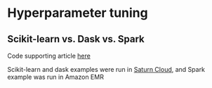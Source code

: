 # Hyperparameter tuning

## Scikit-learn vs. Dask vs. Spark

Code supporting article [here](https://www.saturncloud.io/s/supercharging-hyperparameter-tuning-with-dask/)

Scikit-learn and dask examples were run in [Saturn Cloud](https://www.saturncloud.io/), and Spark example was run in Amazon EMR